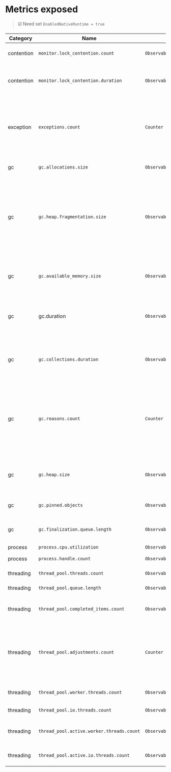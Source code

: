 ﻿# Metrics exposed

> ☑️ Need set `EnabledNativeRuntime = true`

| Category | Name                                     | Type    | Unit  | Description                                                                                                                                                                                                 | Labels | net471 | net8.0 |
| -----|------------------------------------------| --------- |-------|-------------------------------------------------------------------------------------------------------------------------------------------------------------------------------------------------------------| ------------ | ---------------------------------------- | ---------------------------------------- |
| contention | `monitor.lock_contention.count`          | `ObservableCounter` |       | The number of locks contended                                                                                                                                                                               | | ☑️ | ✅ |
| contention | `monitor.lock_contention.duration`       | `ObservableCounter` | ns    | The total amount of time spent contending locks                                                                                                                                                             |  | ☑️ | ☑️ |
| exception  | `exceptions.count`                       | `Counter` |       | Count of exceptions that have been thrown in managed code, since the observation started. | type | ✅ | ✅ |
| gc | `gc.allocations.size`                     | `ObservableCounter` | bytes | Allocation bytes since process start                                                                                                                                                                        | heap | ☑️ | ☑️ |
| gc         | `gc.heap.fragmentation.size`                  | `ObservableUpDownCounter` |       | "The heap fragmentation, as observed during the latest garbage collection. The value will be unavailable until at least one garbage collection has occurred.                                | generation | ☑️ | ✅ |
| gc         | `gc.available_memory.size`               | `ObservableUpDownCounter` | bytes | The upper limit on the amount of physical memory .NET can allocate to                                                                                                                                       | |  | ✅ |
| gc | gc.duration | `ObservableCounter`       | ns    | The total amount of time paused in GC since the process start. | | ☑️ | ✅ |
| gc         | `gc.collections.duration`            | `ObservableCounter` | ns   | The total amount of time collected in GC since the observation start. | | ☑️ | ☑️ |
| gc         | `gc.reasons.count`                   | `Counter` |       | Counts the number of garbage collections that have occurred, broken down by generation number and the reason for the collection.                                                                            | generation reason type | ☑️ | ☑️ |
| gc         | `gc.heap.size`                           | `ObservableUpDownCounter` | bytes | The current size of all heaps (only updated after a garbage collection)                                                                                                                                     | generation | ☑️ | ✅ |
| gc         | `gc.pinned.objects`                      | `ObservableUpDownCounter` |       | The number of pinned objects                                                                                                                                                                                | | ☑️ | ☑️ |
| gc         | `gc.finalization.queue.length`           | `ObservableUpDownCounter` |       | The number of objects waiting to be finalized                                                                                                                                                               | | ☑️ | ☑️ |
| process    | `process.cpu.utilization`                      | `ObservableGauge` |       | CPU usage                                                                                                                                                                                                   | | ✅ | ✅ |
| process    | `process.handle.count`                   | `ObservableUpDownCounter` |       | Process handle count                                                                                                                                                                                        | | ✅ | ✅ |
| threading  | `thread_pool.threads.count`              | `ObservableUpDownCounter` |       | ThreadPool thread count                                                                                                                                                                                     | | ☑️ | ✅ |
| threading  | `thread_pool.queue.length`               | `ObservableUpDownCounter` |       | ThreadPool queue length                                                                                                                                                                                     | | ☑️ | ✅ |
| threading  | `thread_pool.completed_items.count`      | `ObservableCounter` |       | ThreadPool completed work item count                                                                                                                                                                        | | ☑️ | ✅ |
| threading  | `thread_pool.adjustments.count`          | `Counter` |       | The total number of changes made to the size of the thread pool, labeled by the reason for change                                                                                                           | reason | ☑️ | ☑️ |
| threading  | `thread_pool.worker.threads.count`        | `ObservableUpDownCounter` |       | The number of worker threads                                                                                                                                                                                | | ☑️ |  |
| threading  | `thread_pool.io.threads.count`            | `ObservableUpDownCounter` |       | The number of io threads                                                                                                                                                                                    | | ☑️ |  |
| threading | `thread_pool.active.worker.threads.count` | `ObservableUpDownCounter` |       | The number of active worker threads                                                                                                                                                                         | | ☑️ |  |
| threading | `thread_pool.active.io.threads.count`     | `ObservableUpDownCounter` |       | The number of active io threads                                                                                                                                                                             | | ☑️ |  |
